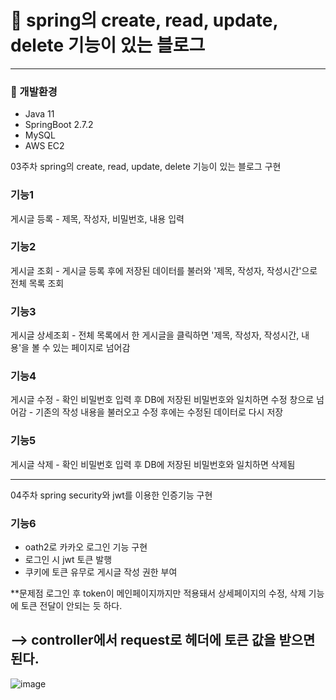 # 📝 spring의 create, read, update, delete 기능이 있는 블로그

---


### 🔎 개발환경
- Java 11
- SpringBoot 2.7.2 
- MySQL
- AWS EC2

03주차 spring의 create, read, update, delete 기능이 있는 블로그 구현 

### 기능1
  게시글 등록 
    - 제목, 작성자, 비밀번호, 내용 입력

### 기능2
  게시글 조회
    - 게시글 등록 후에 저장된 데이터를 불러와 '제목, 작성자, 작성시간'으로 전체 목록 조회

### 기능3
  게시글 상세조회
    - 전체 목록에서 한 게시글을 클릭하면 '제목, 작성자, 작성시간, 내용'을 볼 수 있는 페이지로 넘어감

### 기능4
  게시글 수정
    - 확인 비밀번호 입력 후 DB에 저장된 비밀번호와 일치하면 수정 창으로 넘어감
    - 기존의 작성 내용을 불러오고 수정 후에는 수정된 데이터로 다시 저장

### 기능5
  게시글 삭제
    - 확인 비밀번호 입력 후 DB에 저장된 비밀번호와 일치하면 삭제됨


----------
04주차 spring security와 jwt를 이용한 인증기능 구현

### 기능6
  * oath2로 카카오 로그인 기능 구현
  * 로그인 시 jwt 토큰 발행
  * 쿠키에 토큰 유무로 게시글 작성 권한 부여

**문제점
로그인 후 token이 메인페이지까지만 적용돼서 상세페이지의 수정, 삭제 기능에 토큰 전달이 안되는 듯 하다.

--> controller에서 request로 헤더에 토큰 값을 받으면 된다.
------
![image](https://user-images.githubusercontent.com/44489399/188465629-89eb011e-2738-4a01-affb-5011051c525d.png)
